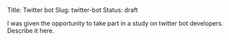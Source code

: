 Title: Twitter bot
Slug: twitter-bot
Status: draft

I was given the opportunity to take part in a study on twitter bot developers. Describe it here.
